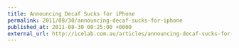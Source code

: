 ```yaml
---
title: Announcing Decaf Sucks for iPhone
permalink: 2011/08/30/announcing-decaf-sucks-for-iphone
published_at: 2011-08-30 00:25:00 +0000
external_url: http://icelab.com.au/articles/announcing-decaf-sucks-for-iphone/
---
```

